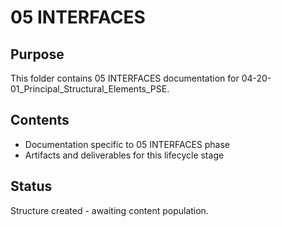 # 05 INTERFACES

## Purpose
This folder contains 05 INTERFACES documentation for 04-20-01_Principal_Structural_Elements_PSE.

## Contents
- Documentation specific to 05 INTERFACES phase
- Artifacts and deliverables for this lifecycle stage

## Status
Structure created - awaiting content population.
